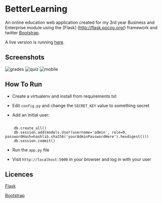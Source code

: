BetterLearning
==============

An online education web application created for my 3rd year Business and Enterprise module
using the [Flask] (http://flask.pocoo.org/) framework and twitter [Bootstrap](http://www.getbootstrap.com).

A live version is running [here](http://betterlearning.matthewoneill.com).

Screenshots
-----------
![grades](http://www.matthewoneill.com/uploads/grades.png)
![quiz](http://www.matthewoneill.com/uploads/quiz.png)
![mobile](http://www.matthewoneill.com/uploads/mobileView.png)

How To Run
----------

* Create a virtualenv and install from requirements.txt

* Edit <code>config.py</code> and change the <code>SECRET_KEY</code> value to something secret

* Add an initial user:

<pre><code>
    db.create_all()
    db.session.add(models.User(username='admin', role=0, passwordHash=hashlib.sha256('yourAdminPasswordHere').hexdigest()))
    db.session.commit()
</code></pre>

* Run the <code>app.py</code> file

* Visit <code>http://localhost:5000</code> in your browser and log in with your user

Licences
--------
[Flask](http://flask.pocoo.org/docs/license/)

[Bootstrap](http://www.apache.org/licenses/LICENSE-2.0)
